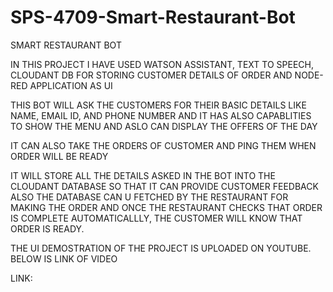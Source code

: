 # SPS-4709-Smart-Restaurant-Bot

SMART RESTAURANT BOT

IN THIS PROJECT I HAVE USED WATSON ASSISTANT, TEXT TO SPEECH, CLOUDANT DB FOR STORING CUSTOMER DETAILS OF ORDER AND NODE-RED APPLICATION AS UI

THIS BOT WILL ASK THE CUSTOMERS FOR THEIR BASIC DETAILS LIKE NAME, EMAIL ID, AND PHONE NUMBER AND IT HAS ALSO CAPABLITIES TO SHOW THE MENU AND ASLO CAN DISPLAY THE OFFERS OF THE DAY

IT CAN ALSO TAKE THE ORDERS OF CUSTOMER AND PING THEM WHEN ORDER WILL BE READY

IT WILL STORE ALL THE DETAILS ASKED IN THE BOT INTO THE CLOUDANT DATABASE SO THAT IT CAN PROVIDE CUSTOMER FEEDBACK ALSO THE DATABASE CAN U FETCHED BY THE RESTAURANT FOR MAKING THE ORDER AND ONCE THE RESTAURANT CHECKS THAT ORDER IS COMPLETE
AUTOMATICALLLY, THE CUSTOMER WILL KNOW THAT ORDER IS READY.

THE UI DEMOSTRATION OF THE PROJECT IS UPLOADED ON YOUTUBE. BELOW IS LINK OF VIDEO

LINK:

